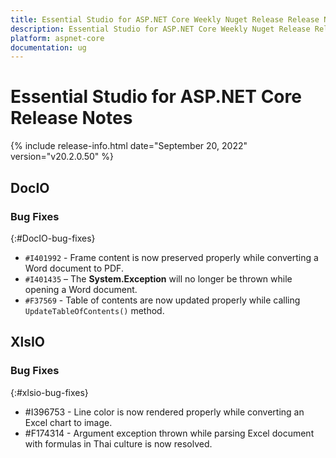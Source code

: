```yaml
---
title: Essential Studio for ASP.NET Core Weekly Nuget Release Release Notes  
description: Essential Studio for ASP.NET Core Weekly Nuget Release Release Notes  
platform: aspnet-core
documentation: ug
---
```


# Essential Studio for ASP.NET Core  Release Notes  

{% include release-info.html date="September 20, 2022"  version="v20.2.0.50" %} 





## DocIO

### Bug Fixes
{:#DocIO-bug-fixes}

- `#I401992` - Frame content is now preserved properly while converting a Word document to PDF.
- `#I401435` – The **System.Exception** will no longer be thrown while opening a Word document.
- `#F37569` - Table of contents are now updated properly while calling `UpdateTableOfContents()` method.
## XlsIO

### Bug Fixes
{:#xlsio-bug-fixes}

* \#I396753 - Line color is now rendered properly while converting an Excel chart to image.
* \#F174314 - Argument exception thrown while parsing Excel document with formulas in Thai culture is now resolved.


